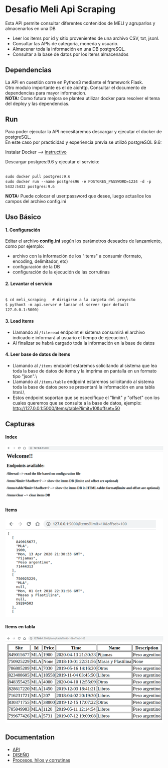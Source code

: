 # Desafio Meli Api Scraping


Esta API permite consultar diferentes contenidos de MELI
y agruparlos y almacenarlos en una DB
- Leer los items por id y sitio provenientes de una archivo CSV, txt, jsonl.
- Consultar las APIs de categoria, moneda y usuario.
- Almacenar toda la información en una DB postgreSQL.
- Consultar a la base de datos por los items almacenados

## Dependencias
La API en cuestión corre en Python3 mediante el framework Flask.\
Otro modulo importante es el de aiohttp. Consultar el documento de dependencias para mayor informacion.\
__NOTA:__ Como futura mejora se plantea utilizar docker para resolver el tema del deploy y las dependencias.

## Run
Para poder ejecutar la API necesitaremos descargar y ejecutar el docker de postgreSQL.\
En este caso por practicidad y experiencia previa se utilizó postgreSQL 9.6:

Instalar Docker --> [instructivo](https://docs.docker.com/engine/install/)

Descargar postgres:9.6 y ejecutar el servicio:

<pre><code>
sudo docker pull postgres:9.6
sudo docker run --name postgres96 -e POSTGRES_PASSWORD=1234 -d -p 5432:5432 postgres:9.6
</code></pre>

__NOTA:__ Puede colocar el user:password que desee, luego actualice los campos del archivo config.ini

## Uso Básico
#### 1. Configuración
Editar el archivo __config.ini__ según los parámetros deseados de lanzamiento, como por ejemplo:
- archivo con la información de los "items" a consumir (formato, encoding, delimitador, etc)
- configuración de la DB
- configuración de la ejecución de las corrutinas
#### 2. Levantar el servicio
<pre><code>
$ cd meli_scraping   # dirigirse a la carpeta del proyecto
$ python3 -m api.server # lanzar el server (por default 127.0.0.1:5000)
</code></pre>
#### 3. Load items
- Llamando al `/fileread` endpoint el sistema consumirá el archivo indicado e informará al usuario el tiempo de ejecución.\
- Al finalizar se habrá cargado toda la información en la base de datos
#### 4. Leer base de datos de items
- Llamando al `/items` endpoint estaremos solicitando al sistema que lea toda la base de datos de items y la imprima en pantalla en un formato tipo "json".\
- Llamando al `/items/table` endpoint estaremos solicitando al sistema toda la base de datos pero se presentará la información en una tabla html.\
- Estos endpoint soportan que se especifique el "limit" y "offset" con los cuales queremos que se consulte a la base de datos, ejemplo:\
http://127.0.0.1:5000/items/table?limit=10&offset=50

## Capturas
#### Index
![Inove banner](/images/index.png)
#### Items
![Inove banner](/images/items.png)
#### Items en tabla
![Inove banner](/images/items_table.png)

## Documentation
- [API](/doc/API.md)
- [DISEÑO](/doc/DESIGN.md)
- [Procesos, hilos y corrutinas](/doc/ASYNC.md)